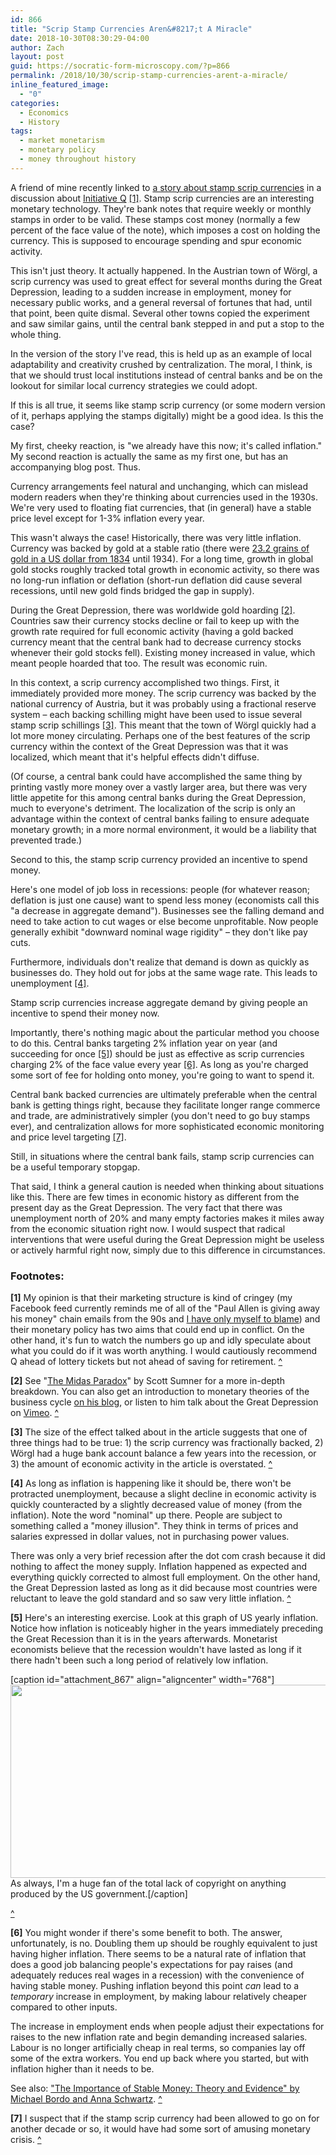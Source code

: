 ```yaml
---
id: 866
title: "Scrip Stamp Currencies Aren&#8217;t A Miracle"
date: 2018-10-30T08:30:29-04:00
author: Zach
layout: post
guid: https://socratic-form-microscopy.com/?p=866
permalink: /2018/10/30/scrip-stamp-currencies-arent-a-miracle/
inline_featured_image:
  - "0"
categories:
  - Economics
  - History
tags:
  - market monetarism
  - monetary policy
  - money throughout history
---
```


A friend of mine recently linked to <a href="http://www.lietaer.com/2010/03/the-worgl-experiment/?fbclid=IwAR3GHNpaerTEd2z5lOqPdRnpzdrxMbACwBNImg-1G9LWcvspC03sqkKNTsI">a story about stamp scrip currencies</a> in a discussion about <a href="https://initiativeq.com/">Initiative Q</a> <a href="#scr-bot-1" id="scr-top-1">[1]</a>. Stamp scrip currencies are an interesting monetary technology. They're bank notes that require weekly or monthly stamps in order to be valid. These stamps cost money (normally a few percent of the face value of the note), which imposes a cost on holding the currency. This is supposed to encourage spending and spur economic activity.

This isn't just theory. It actually happened. In the Austrian town of Wörgl, a scrip currency was used to great effect for several months during the Great Depression, leading to a sudden increase in employment, money for necessary public works, and a general reversal of fortunes that had, until that point, been quite dismal. Several other towns copied the experiment and saw similar gains, until the central bank stepped in and put a stop to the whole thing.

In the version of the story I've read, this is held up as an example of local adaptability and creativity crushed by centralization. The moral, I think, is that we should trust local institutions instead of central banks and be on the lookout for similar local currency strategies we could adopt.

If this is all true, it seems like stamp scrip currency (or some modern version of it, perhaps applying the stamps digitally) might be a good idea. Is this the case?

My first, cheeky reaction, is "we already have this now; it's called inflation." My second reaction is actually the same as my first one, but has an accompanying blog post. Thus.

Currency arrangements feel natural and unchanging, which can mislead modern readers when they're thinking about currencies used in the 1930s. We're very used to floating fiat currencies, that (in general) have a stable price level except for 1-3% inflation every year.

This wasn't always the case! Historically, there was very little inflation. Currency was backed by gold at a stable ratio (there were <a href="https://en.wikipedia.org/wiki/Coinage_Act_of_1834">23.2 grains of gold in a US dollar from 1834</a> until 1934). For a long time, growth in global gold stocks roughly tracked total growth in economic activity, so there was no long-run inflation or deflation (short-run deflation did cause several recessions, until new gold finds bridged the gap in supply).

During the Great Depression, there was worldwide gold hoarding <a href="#scr-bot-2" id="scr-top-2">[2]</a>. Countries saw their currency stocks decline or fail to keep up with the growth rate required for full economic activity (having a gold backed currency meant that the central bank had to decrease currency stocks whenever their gold stocks fell). Existing money increased in value, which meant people hoarded that too. The result was economic ruin.

In this context, a scrip currency accomplished two things. First, it immediately provided more money. The scrip currency was backed by the national currency of Austria, but it was probably using a fractional reserve system – each backing schilling might have been used to issue several stamp scrip schillings <a href="#scr-bot-3" id="scr-top-3">[3]</a>. This meant that the town of Wörgl quickly had a lot more money circulating. Perhaps one of the best features of the scrip currency within the context of the Great Depression was that it was localized, which meant that it's helpful effects didn't diffuse.

(Of course, a central bank could have accomplished the same thing by printing vastly more money over a vastly larger area, but there was very little appetite for this among central banks during the Great Depression, much to everyone's detriment. The localization of the scrip is only an advantage within the context of central banks failing to ensure adequate monetary growth; in a more normal environment, it would be a liability that prevented trade.)

Second to this, the stamp scrip currency provided an incentive to spend money.

Here's one model of job loss in recessions: people (for whatever reason; deflation is just one cause) want to spend less money (economists call this "a decrease in aggregate demand"). Businesses see the falling demand and need to take action to cut wages or else become unprofitable. Now people generally exhibit "downward nominal wage rigidity" – they don't like pay cuts.

Furthermore, individuals don't realize that demand is down as quickly as businesses do. They hold out for jobs at the same wage rate. This leads to unemployment <a href="#scr-bot-4" id="scr-top-4">[4]</a>.

Stamp scrip currencies increase aggregate demand by giving people an incentive to spend their money now.

Importantly, there's nothing magic about the particular method you choose to do this. Central banks targeting 2% inflation year on year (and succeeding for once <a href="#scr-bot-5" id="scr-top-5">[5]</a>) should be just as effective as scrip currencies charging 2% of the face value every year <a href="#scr-bot-6"  id="scr-top-6">[6]</a>. As long as you're charged some sort of fee for holding onto money, you're going to want to spend it.

Central bank backed currencies are ultimately preferable when the central bank is getting things right, because they facilitate longer range commerce and trade, are administratively simpler (you don't need to go buy stamps ever), and centralization allows for more sophisticated economic monitoring and price level targeting <a href="#scr-bot-7" id="scr-top-7">[7]</a>.

Still, in situations where the central bank fails, stamp scrip currencies can be a useful temporary stopgap.

That said, I think a general caution is needed when thinking about situations like this. There are few times in economic history as different from the present day as the Great Depression. The very fact that there was unemployment north of 20% and many empty factories makes it miles away from the economic situation right now. I would suspect that radical interventions that were useful during the Great Depression might be useless or actively harmful right now, simply due to this difference in circumstances.

<h3>Footnotes:</h3>

<strong id="scr-bot-1">[1]</strong> My opinion is that their marketing structure is kind of cringey (my Facebook feed currently reminds me of all of the "Paul Allen is giving away his money" chain emails from the 90s and <a href="https://www.facebook.com/zjacobi/posts/10155432099651467?notif_id=1540691579640771&amp;notif_t=feedback_reaction_generic">I have only myself to blame</a>) and their monetary policy has two aims that could end up in conflict. On the other hand, it's fun to watch the numbers go up and idly speculate about what you could do if it was worth anything. I would cautiously recommend Q ahead of lottery tickets but not ahead of saving for retirement. <a href="#scr-top-1">^</a>

<strong id="scr-bot-2">[2]</strong> See "<a href="http://www.independent.org/store/book.asp?id=118">The Midas Paradox</a>" by Scott Sumner for a more in-depth breakdown. You can also get an introduction to monetary theories of the business cycle <a href="http://www.themoneyillusion.com/short-intro-course-on-money/">on his blog</a>, or listen to him talk about the Great Depression on <a href="https://vimeo.com/11700175">Vimeo</a>. <a href="#scr-top-2">^</a>

<strong id="scr-bot-3">[3]</strong> The size of the effect talked about in the article suggests that one of three things had to be true: 1) the scrip currency was fractionally backed, 2) Wörgl had a huge bank account balance a few years into the recession, or 3) the amount of economic activity in the article is overstated. <a href="#scr-top-3">^</a>

<strong id="scr-bot-4">[4]</strong> As long as inflation is happening like it should be, there won't be protracted unemployment, because a slight decline in economic activity is quickly counteracted by a slightly decreased value of money (from the inflation). Note the word "nominal" up there. People are subject to something called a "money illusion". They think in terms of prices and salaries expressed in dollar values, not in purchasing power values.

There was only a very brief recession after the dot com crash because it did nothing to affect the money supply. Inflation happened as expected and everything quickly corrected to almost full employment. On the other hand, the Great Depression lasted as long as it did because most countries were reluctant to leave the gold standard and so saw very little inflation. <a href="#scr-top-4">^</a>

<strong id="scr-bot-5">[5]</strong> Here's an interesting exercise. Look at this graph of US yearly inflation. Notice how inflation is noticeably higher in the years immediately preceding the Great Recession than it is in the years afterwards. Monetarist economists believe that the recession wouldn't have lasted as long if it there hadn't been such a long period of relatively low inflation.

[caption id="attachment_867" align="aligncenter" width="768"]<img class="size-medium_large wp-image-867" src="https://socratic-form-microscopy.com/wp-content/uploads/fredgraph_inf_1997to2017-768x309.png" alt="" width="768" height="309" /> As always, I'm a huge fan of the total lack of copyright on anything produced by the US government.[/caption]

<a href="#scr-top-5">^</a>

<strong id="scr-bot-6">[6]</strong> You might wonder if there's some benefit to both. The answer, unfortunately, is no. Doubling them up should be roughly equivalent to just having higher inflation. There seems to be a natural rate of inflation that does a good job balancing people's expectations for pay raises (and adequately reduces real wages in a recession) with the convenience of having stable money. Pushing inflation beyond this point <em>can</em> lead to a <em>temporary</em> increase in employment, by making labour relatively cheaper compared to other inputs.

The increase in employment ends when people adjust their expectations for raises to the new inflation rate and begin demanding increased salaries. Labour is no longer artificially cheap in real terms, so companies lay off some of the extra workers. You end up back where you started, but with inflation higher than it needs to be.

See also: <a href="https://object.cato.org/sites/cato.org/files/serials/files/cato-journal/1983/5/cj3n1-5.pdf">"The Importance of Stable Money: Theory and Evidence" by Michael Bordo and Anna Schwartz</a>. <a href="#scr-top-6">^</a>

<strong id="scr-bot-7">[7]</strong> I suspect that if the stamp scrip currency had been allowed to go on for another decade or so, it would have had some sort of amusing monetary crisis. <a href="#scr-top-7">^</a>
